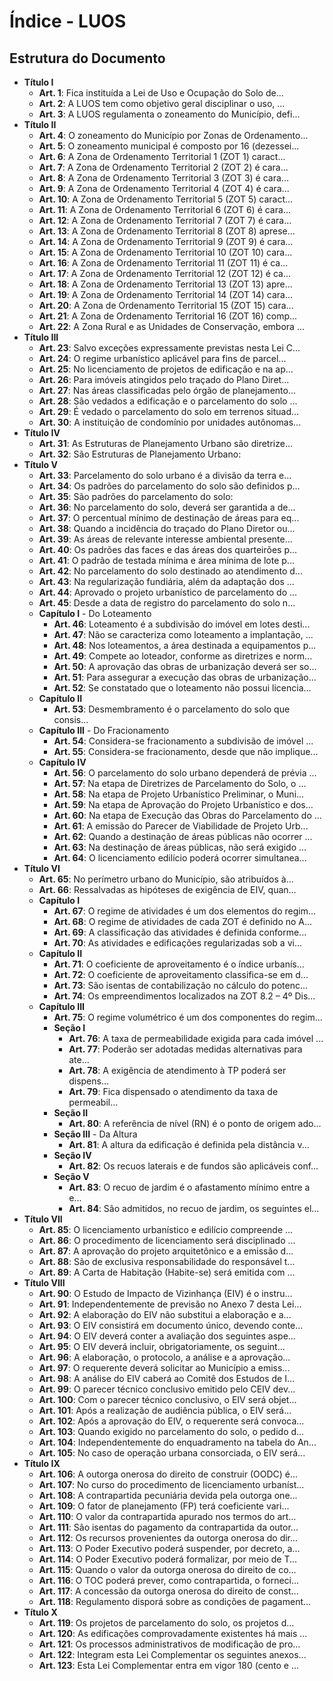 # Índice - LUOS

## Estrutura do Documento

  - **Título I**
    - **Art. 1**: Fica instituída a Lei de Uso e Ocupação do Solo de...
    - **Art. 2**: A LUOS tem como objetivo geral disciplinar o uso, ...
    - **Art. 3**: A LUOS regulamenta o zoneamento do Município, defi...
  - **Título II**
    - **Art. 4**: O zoneamento do Município por Zonas de Ordenamento...
    - **Art. 5**: O zoneamento municipal é composto por 16 (dezessei...
    - **Art. 6**: A Zona de Ordenamento Territorial 1 (ZOT 1) caract...
    - **Art. 7**: A Zona de Ordenamento Territorial 2 (ZOT 2) é cara...
    - **Art. 8**: A Zona de Ordenamento Territorial 3 (ZOT 3) é cara...
    - **Art. 9**: A Zona de Ordenamento Territorial 4 (ZOT 4) é cara...
    - **Art. 10**: A Zona de Ordenamento Territorial 5 (ZOT 5) caract...
    - **Art. 11**: A Zona de Ordenamento Territorial 6 (ZOT 6) é cara...
    - **Art. 12**: A Zona de Ordenamento Territorial 7 (ZOT 7) é cara...
    - **Art. 13**: A Zona de Ordenamento Territorial 8 (ZOT 8) aprese...
    - **Art. 14**: A Zona de Ordenamento Territorial 9 (ZOT 9) é cara...
    - **Art. 15**: A Zona de Ordenamento Territorial 10 (ZOT 10) cara...
    - **Art. 16**: A Zona de Ordenamento Territorial 11 (ZOT 11) é ca...
    - **Art. 17**: A Zona de Ordenamento Territorial 12 (ZOT 12) é ca...
    - **Art. 18**: A Zona de Ordenamento Territorial 13 (ZOT 13) apre...
    - **Art. 19**: A Zona de Ordenamento Territorial 14 (ZOT 14) cara...
    - **Art. 20**: A Zona de Ordenamento Territorial 15 (ZOT 15) cara...
    - **Art. 21**: A Zona de Ordenamento Territorial 16 (ZOT 16) comp...
    - **Art. 22**: A Zona Rural e as Unidades de Conservação, embora ...
  - **Título III**
    - **Art. 23**: Salvo exceções expressamente previstas nesta Lei C...
    - **Art. 24**: O regime urbanístico aplicável para fins de parcel...
    - **Art. 25**: No licenciamento de projetos de edificação e na ap...
    - **Art. 26**: Para imóveis atingidos pelo traçado do Plano Diret...
    - **Art. 27**: Nas áreas classificadas pelo órgão de planejamento...
    - **Art. 28**: São vedados a edificação e o parcelamento do solo ...
    - **Art. 29**: É vedado o parcelamento do solo em terrenos situad...
    - **Art. 30**: A instituição de condomínio por unidades autônomas...
  - **Título IV**
    - **Art. 31**: As Estruturas de Planejamento Urbano são diretrize...
    - **Art. 32**: São Estruturas de Planejamento Urbano:
  - **Título V**
    - **Art. 33**: Parcelamento do solo urbano é a divisão da terra e...
    - **Art. 34**: Os padrões do parcelamento do solo são definidos p...
    - **Art. 35**: São padrões do parcelamento do solo:
    - **Art. 36**: No parcelamento do solo, deverá ser garantida a de...
    - **Art. 37**: O percentual mínimo de destinação de áreas para eq...
    - **Art. 38**: Quando a incidência do traçado do Plano Diretor ou...
    - **Art. 39**: As áreas de relevante interesse ambiental presente...
    - **Art. 40**: Os padrões das faces e das áreas dos quarteirões p...
    - **Art. 41**: O padrão de testada mínima e área mínima de lote p...
    - **Art. 42**: No parcelamento do solo destinado ao atendimento d...
    - **Art. 43**: Na regularização fundiária, além da adaptação dos ...
    - **Art. 44**: Aprovado o projeto urbanístico de parcelamento do ...
    - **Art. 45**: Desde a data de registro do parcelamento do solo n...
    - **Capítulo I** - Do Loteamento
      - **Art. 46**: Loteamento é a subdivisão do imóvel em lotes desti...
      - **Art. 47**: Não se caracteriza como loteamento a implantação, ...
      - **Art. 48**: Nos loteamentos, a área destinada a equipamentos p...
      - **Art. 49**: Compete ao loteador, conforme as diretrizes e norm...
      - **Art. 50**: A aprovação das obras de urbanização deverá ser so...
      - **Art. 51**: Para assegurar a execução das obras de urbanização...
      - **Art. 52**: Se constatado que o loteamento não possui licencia...
    - **Capítulo II**
      - **Art. 53**: Desmembramento é o parcelamento do solo que consis...
    - **Capítulo III** - Do Fracionamento
      - **Art. 54**: Considera-se fracionamento a subdivisão de imóvel ...
      - **Art. 55**: Considera-se fracionamento, desde que não implique...
    - **Capítulo IV**
      - **Art. 56**: O parcelamento do solo urbano dependerá de prévia ...
      - **Art. 57**: Na etapa de Diretrizes de Parcelamento do Solo, o ...
      - **Art. 58**: Na etapa de Projeto Urbanístico Preliminar, o Muni...
      - **Art. 59**: Na etapa de Aprovação do Projeto Urbanístico e dos...
      - **Art. 60**: Na etapa de Execução das Obras do Parcelamento do ...
      - **Art. 61**: A emissão do Parecer de Viabilidade de Projeto Urb...
      - **Art. 62**: Quando a destinação de áreas públicas não ocorrer ...
      - **Art. 63**: Na destinação de áreas públicas, não será exigido ...
      - **Art. 64**: O licenciamento edilício poderá ocorrer simultanea...
  - **Título VI**
    - **Art. 65**: No perímetro urbano do Município, são atribuídos à...
    - **Art. 66**: Ressalvadas as hipóteses de exigência de EIV, quan...
    - **Capítulo I**
      - **Art. 67**: O regime de atividades é um dos elementos do regim...
      - **Art. 68**: O regime de atividades de cada ZOT é definido no A...
      - **Art. 69**: A classificação das atividades é definida conforme...
      - **Art. 70**: As atividades e edificações regularizadas sob a vi...
    - **Capítulo II**
      - **Art. 71**: O coeficiente de aproveitamento é o índice urbanís...
      - **Art. 72**: O coeficiente de aproveitamento classifica-se em d...
      - **Art. 73**: São isentas de contabilização no cálculo do potenc...
      - **Art. 74**: Os empreendimentos localizados na ZOT 8.2 – 4º Dis...
    - **Capítulo III**
      - **Art. 75**: O regime volumétrico é um dos componentes do regim...
      - **Seção I**
        - **Art. 76**: A taxa de permeabilidade exigida para cada imóvel ...
        - **Art. 77**: Poderão ser adotadas medidas alternativas para ate...
        - **Art. 78**: A exigência de atendimento à TP poderá ser dispens...
        - **Art. 79**: Fica dispensado o atendimento da taxa de permeabil...
      - **Seção II**
        - **Art. 80**: A referência de nível (RN) é o ponto de origem ado...
      - **Seção III** - Da Altura
        - **Art. 81**: A altura da edificação é definida pela distância v...
      - **Seção IV**
        - **Art. 82**: Os recuos laterais e de fundos são aplicáveis conf...
      - **Seção V**
        - **Art. 83**: O recuo de jardim é o afastamento mínimo entre a e...
        - **Art. 84**: São admitidos, no recuo de jardim, os seguintes el...
  - **Título VII**
    - **Art. 85**: O licenciamento urbanístico e edilício compreende ...
    - **Art. 86**: O procedimento de licenciamento será disciplinado ...
    - **Art. 87**: A aprovação do projeto arquitetônico e a emissão d...
    - **Art. 88**: São de exclusiva responsabilidade do responsável t...
    - **Art. 89**: A Carta de Habitação (Habite-se) será emitida com ...
  - **Título VIII**
    - **Art. 90**: O Estudo de Impacto de Vizinhança (EIV) é o instru...
    - **Art. 91**: Independentemente de previsão no Anexo 7 desta Lei...
    - **Art. 92**: A elaboração do EIV não substitui a elaboração e a...
    - **Art. 93**: O EIV consistirá em documento único, devendo conte...
    - **Art. 94**: O EIV deverá conter a avaliação dos seguintes aspe...
    - **Art. 95**: O EIV deverá incluir, obrigatoriamente, os seguint...
    - **Art. 96**: A elaboração, o protocolo, a análise e a aprovação...
    - **Art. 97**: O requerente deverá solicitar ao Município a emiss...
    - **Art. 98**: A análise do EIV caberá ao Comitê dos Estudos de I...
    - **Art. 99**: O parecer técnico conclusivo emitido pelo CEIV dev...
    - **Art. 100**: Com o parecer técnico conclusivo, o EIV será objet...
    - **Art. 101**: Após a realização de audiência pública, o EIV será...
    - **Art. 102**: Após a aprovação do EIV, o requerente será convoca...
    - **Art. 103**: Quando exigido no parcelamento do solo, o pedido d...
    - **Art. 104**: Independentemente do enquadramento na tabela do An...
    - **Art. 105**: No caso de operação urbana consorciada, o EIV será...
  - **Título IX**
    - **Art. 106**: A outorga onerosa do direito de construir (OODC) é...
    - **Art. 107**: No curso do procedimento de licenciamento urbaníst...
    - **Art. 108**: A contrapartida pecuniária devida pela outorga one...
    - **Art. 109**: O fator de planejamento (FP) terá coeficiente vari...
    - **Art. 110**: O valor da contrapartida apurado nos termos do art...
    - **Art. 111**: São isentas do pagamento da contrapartida da outor...
    - **Art. 112**: Os recursos provenientes da outorga onerosa do dir...
    - **Art. 113**: O Poder Executivo poderá suspender, por decreto, a...
    - **Art. 114**: O Poder Executivo poderá formalizar, por meio de T...
    - **Art. 115**: Quando o valor da outorga onerosa do direito de co...
    - **Art. 116**: O TOC poderá prever, como contrapartida, o forneci...
    - **Art. 117**: A concessão da outorga onerosa do direito de const...
    - **Art. 118**: Regulamento disporá sobre as condições de pagament...
  - **Título X**
    - **Art. 119**: Os projetos de parcelamento do solo, os projetos d...
    - **Art. 120**: As edificações comprovadamente existentes há mais ...
    - **Art. 121**: Os processos administrativos de modificação de pro...
    - **Art. 122**: Integram esta Lei Complementar os seguintes anexos...
    - **Art. 123**: Esta Lei Complementar entra em vigor 180 (cento e ...
